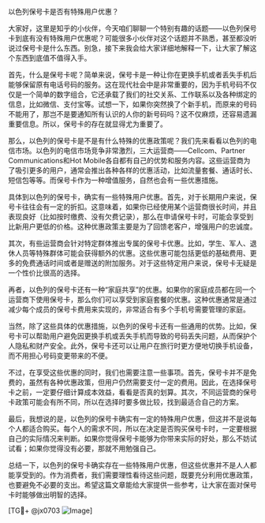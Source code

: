 以色列保号卡是否有特殊用户优惠？

大家好，这里是知乎的小伙伴，今天咱们聊聊一个特别有趣的话题——以色列保号卡到底有没有特殊用户优惠呢？可能很多小伙伴对这个话题并不熟悉，甚至都没听说过保号卡是什么东西。别急，接下来我会给大家详细地解释一下，让大家了解这个东西到底值不值得入手。

首先，什么是保号卡呢？简单来说，保号卡是一种让你在更换手机或者丢失手机后能够保留原有电话号码的服务。这在现代社会中是非常重要的，因为手机号码不仅仅是一个简单的数字组合，它还承载了我们的社交关系、工作联系以及各种绑定的信息，比如微信、支付宝等。试想一下，如果你突然换了个新手机，而原来的号码不能用了，那岂不是要通知所有认识的人你的新号码吗？这不仅麻烦，还容易遗漏重要信息。所以，保号卡的存在就显得尤为重要了。

那么，以色列的保号卡是不是有什么特殊的优惠政策呢？我们先来看看以色列的电信市场。以色列的电信市场竞争非常激烈，三大运营商——Cellcom、Partner Communications和Hot Mobile各自都有自己的优势和服务内容。这些运营商为了吸引更多的用户，通常会推出各种各样的优惠活动，比如流量套餐、通话时长、短信包等等。而保号卡作为一种增值服务，自然也会有一些优惠措施。

具体到以色列的保号卡，确实有一些特殊用户优惠。首先，对于长期用户来说，保号卡往往会有一定的折扣。这意味着，如果你已经使用某个运营商很长时间，并且表现良好（比如按时缴费、没有欠费记录），那么在申请保号卡时，可能会享受到比新用户更低的价格。这种优惠政策主要是为了回馈老客户，增强用户的忠诚度。

其次，有些运营商会针对特定群体推出专属的保号卡优惠。比如，学生、军人、退休人员等特殊群体可能会获得额外的优惠。这些优惠可能包括更低的基础费用、更多的免费通话时间或者是赠送的附加服务。对于这些特定用户来说，保号卡无疑是一个性价比很高的选择。

再者，以色列的保号卡还有一种“家庭共享”的优惠。如果你的家庭成员都在同一个运营商下使用保号卡，那么你们可以享受到家庭套餐的优惠。这种优惠通常是通过减少每个成员的保号卡费用来实现的，非常适合有多个手机号需要管理的家庭。

当然，除了这些具体的优惠措施，以色列的保号卡还有一些通用的优势。比如，保号卡可以帮助用户避免因更换手机或丢失手机而导致的号码丢失问题，从而保护个人隐私和财产安全。此外，保号卡还可以让用户在旅行时更方便地切换手机设备，而不用担心号码变更带来的不便。

不过，在享受这些优惠的同时，我们也需要注意一些事项。首先，保号卡并不是免费的，虽然有各种优惠政策，但用户仍然需要支付一定的费用。因此，在选择保号卡之前，一定要仔细计算成本效益，看看是否真的划算。其次，不同运营商的保号卡政策可能会有所不同，所以在选择时要多做比较，找到最适合自己的方案。

最后，我想说的是，以色列的保号卡确实有一定的特殊用户优惠，但这并不是说每个人都适合购买。每个人的需求不同，所以在决定是否购买保号卡时，一定要根据自己的实际情况来判断。如果你觉得保号卡能够为你带来实际的好处，那么不妨试试看；如果你觉得没有必要，那就不用勉强自己。

总结一下，以色列的保号卡确实存在一些特殊用户优惠，但这些优惠并不是人人都能享受到的。作为消费者，我们需要理性看待这些问题，既要充分利用优惠政策，也要避免不必要的支出。希望这篇文章能给大家提供一些参考，让大家在面对保号卡时能够做出明智的选择。

[TG💪+ @jx0703 ![Image](https://github.com/user-attachments/assets/dbca1d08-cadb-493c-b0ec-ad6f7a83f270)]